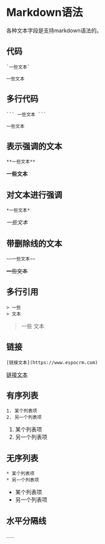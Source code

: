 # Markdown语法

各种文本字段是支持markdown语法的。

## 代码
```
`一些文本`
```

`一些文本`

## 多行代码

```
``` 一些文本 ```
```

```
一些文本
```

## 表示强调的文本

```
**一些文本**
```

**一些文本**

## 对文本进行强调

```
*一些文本*
```

*一些文本*

## 带删除线的文本

```
~~一些文本~~
```

~~一些文本~~

## 多行引用

```
> 一些
> 文本
```

> 一些
> 文本

## 链接

```
[链接文本](https://www.espocrm.com)
```
[链接文本](https://www.espocrm.com)

## 有序列表

```
1. 某个列表项
2. 另一个列表项
```

1. 某个列表项
2. 另一个列表项

## 无序列表

```
* 某个列表项
* 另一个列表项
```

* 某个列表项
* 另一个列表项

## 水平分隔线

```
___
```

